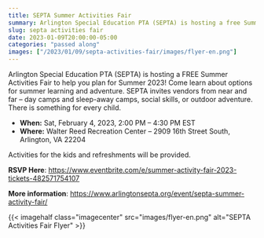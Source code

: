 ```yaml
--- 
title: SEPTA Summer Activities Fair
summary: Arlington Special Education PTA (SEPTA) is hosting a free Summer Activities Fair to help you plan for Summer 2023.
slug: septa activities fair
date: 2023-01-09T20:00:00-05:00
categories: "passed along"
images: ["/2023/01/09/septa-activities-fair/images/flyer-en.png"]
---
```


Arlington Special Education PTA (SEPTA) is hosting a FREE Summer Activities Fair to help you plan for Summer 2023! Come learn about options for summer learning and adventure. SEPTA invites vendors from near and far – day camps and sleep-away camps, social skills, or outdoor adventure. There is something for every child.

- **When:** Sat, February 4, 2023, 2:00 PM – 4:30 PM EST
- **Where:** Walter Reed Recreation Center – 2909 16th Street South, Arlington, VA 22204

Activities for the kids and refreshments will be provided.

**RSVP Here**: https://www.eventbrite.com/e/summer-activity-fair-2023-tickets-482571754107

**More information**: https://www.arlingtonsepta.org/event/septa-summer-activity-fair/

{{< imagehalf class="imagecenter" src="images/flyer-en.png" alt="SEPTA Activities Fair Flyer" >}}